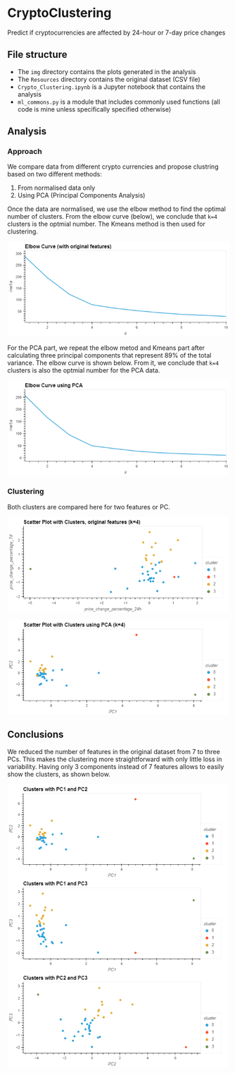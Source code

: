 # CryptoClustering
Predict if cryptocurrencies are affected by 24-hour or 7-day price changes

## File structure
- The `img` directory contains the plots generated in the analysis
- The `Resources` directory contains the original dataset (CSV file)
- `Crypto_Clustering.ipynb` is a Jupyter notebook that contains the analysis
- `ml_commons.py` is a module that includes commonly used functions (all code is mine unless specifically specified otherwise)

## Analysis
### Approach
We compare data from different crypto currencies and propose clustring based on two different methods:
1. From normalised data only
2. Using PCA (Principal Components Analysis)

Once the data are normalised, we use the elbow method to find the optimal number of clusters. From the elbow curve (below), we conclude that `k=4` clusters is the optmial number. The Kmeans method is then used for clustering.

![](img/elbow_plot.png)

For the PCA part, we repeat the elbow metod and Kmeans part after calculating three principal components that represent 89% of the total variance. The elbow curve is shown below. From it, we conclude that `k=4` clusters is also the optmial number for the PCA data.

![](img/elbow_pca_plot.png)

### Clustering
Both clusters are compared here for two features or PC.

![](img/cluster_plot.png)

![](img/cluster_pca_plot.png)

## Conclusions
We reduced the number of features in the original dataset from 7 to three PCs. This makes the clustering more straightforward with only little loss in variability. Having only 3 components instead of 7 features allows to easily show the clusters, as shown below.

<img src="img/composite.png" width=500px>

